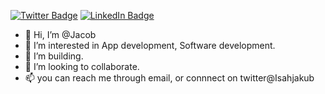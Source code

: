 [![Twitter Badge](https://img.shields.io/badge/Twitter-Profile-informational?style=flat&logo=twitter&logoColor=white&color=1CA2F1)](https://twitter.com/IsahJakub)
[![LinkedIn Badge](https://img.shields.io/badge/LinkedIn-Profile-informational?style=flat&logo=linkedin&logoColor=white&color=0D76A8)](https://www.linkedin.com/in/isahejacob/)


- 👋 Hi, I’m @Jacob
- 👀 I’m interested in App development, Software development.
- 🌱 I’m building.
- 💞️ I’m looking to collaborate.
- 📫 you can reach me through email, or connnect on twitter@Isahjakub

<!---
Enecode/Enecode is a ✨ special ✨ repository because its `README.md` (this file) appears on your GitHub profile.
You can click the Preview link to take a look at your changes.
--->
